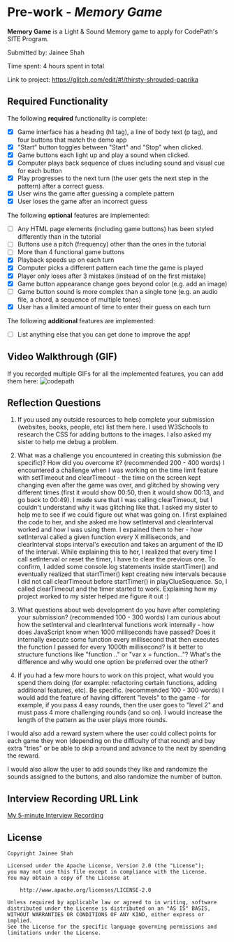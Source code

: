 # Pre-work - *Memory Game*

**Memory Game** is a Light & Sound Memory game to apply for CodePath's SITE Program. 

Submitted by: Jainee Shah

Time spent: 4 hours spent in total

Link to project: https://glitch.com/edit/#!/thirsty-shrouded-paprika

## Required Functionality

The following **required** functionality is complete:

* [x] Game interface has a heading (h1 tag), a line of body text (p tag), and four buttons that match the demo app
* [x] "Start" button toggles between "Start" and "Stop" when clicked. 
* [x] Game buttons each light up and play a sound when clicked. 
* [x] Computer plays back sequence of clues including sound and visual cue for each button
* [x] Play progresses to the next turn (the user gets the next step in the pattern) after a correct guess. 
* [x] User wins the game after guessing a complete pattern
* [x] User loses the game after an incorrect guess

The following **optional** features are implemented:

* [ ] Any HTML page elements (including game buttons) has been styled differently than in the tutorial
* [ ] Buttons use a pitch (frequency) other than the ones in the tutorial
* [ ] More than 4 functional game buttons
* [x] Playback speeds up on each turn
* [x] Computer picks a different pattern each time the game is played
* [x] Player only loses after 3 mistakes (instead of on the first mistake)
* [x] Game button appearance change goes beyond color (e.g. add an image)
* [ ] Game button sound is more complex than a single tone (e.g. an audio file, a chord, a sequence of multiple tones)
* [x] User has a limited amount of time to enter their guess on each turn

The following **additional** features are implemented:

- [ ] List anything else that you can get done to improve the app!

## Video Walkthrough (GIF)

If you recorded multiple GIFs for all the implemented features, you can add them here:
![codepath](https://user-images.githubusercontent.com/95950518/160331223-c6d9cd71-c5bf-4fad-ac34-554aae17cb59.gif)

## Reflection Questions
1. If you used any outside resources to help complete your submission (websites, books, people, etc) list them here. 
I used W3Schools to research the CSS for adding buttons to the images. I also asked my sister to help me debug a problem. 

2. What was a challenge you encountered in creating this submission (be specific)? How did you overcome it? (recommended 200 - 400 words) 
I encountered a challenge when I was working on the time limit feature with setTimeout and clearTimeout - the time on the screen kept changing even after the game was over, and glitched by showing very different times (first it would show 00:50, then it would show 00:13, and go back to 00:49). I made sure that I was calling clearTimeout, but I couldn't understand why it was glitching like that. I asked my sister to help me to see if we could figure out what was going on. I first explained the code to her, and she asked me how setInterval and clearInterval worked and how I was using them. I expained them to her - how setInterval called a given function every X milliseconds, and clearInterval stops interval's execution and takes an argument of the ID of the interval. While explaining this to her, I realized that every time I call setInterval or reset the timer, I have to clear the previous one. To confirm, I added some console.log statements inside startTimer() and eventually realized that startTimer() kept creating new intervals because I did not call clearTimeout before startTimer() in playClueSequence. So, I called clearTimeout and the timer started to work. Explaining how my project worked to my sister helped me figure it out :)

3. What questions about web development do you have after completing your submission? (recommended 100 - 300 words) 
I am curious about how the setInterval and clearInterval functions work internally - how does JavaScript know when 1000 milliseconds have passed? Does it internally execute some function every millisecond that then executes the function I passed for every 1000th millisecond? 
Is it better to structure functions like "function .." or "var x = function..."? What's the difference and why would one option be preferred over the other?

4. If you had a few more hours to work on this project, what would you spend them doing (for example: refactoring certain functions, adding additional features, etc). Be specific. (recommended 100 - 300 words) 
I would add the feature of having different "levels" to the game - for example, if you pass 4 easy rounds, then the user goes to "level 2" and must pass 4 more challenging rounds (and so on). I would increase the length of the pattern as the user plays more rounds.  

I would also add a reward system where the user could collect points for each game they won (depending on the difficulty of that round) and buy extra "tries" or be able to skip a round and advance to the next by spending the reward. 

I would also allow the user to add sounds they like and randomize the sounds assigned to the buttons, and also randomize the number of button.


## Interview Recording URL Link

[My 5-minute Interview Recording](your-link-here)


## License

    Copyright Jainee Shah

    Licensed under the Apache License, Version 2.0 (the "License");
    you may not use this file except in compliance with the License.
    You may obtain a copy of the License at

        http://www.apache.org/licenses/LICENSE-2.0

    Unless required by applicable law or agreed to in writing, software
    distributed under the License is distributed on an "AS IS" BASIS,
    WITHOUT WARRANTIES OR CONDITIONS OF ANY KIND, either express or implied.
    See the License for the specific language governing permissions and
    limitations under the License.
